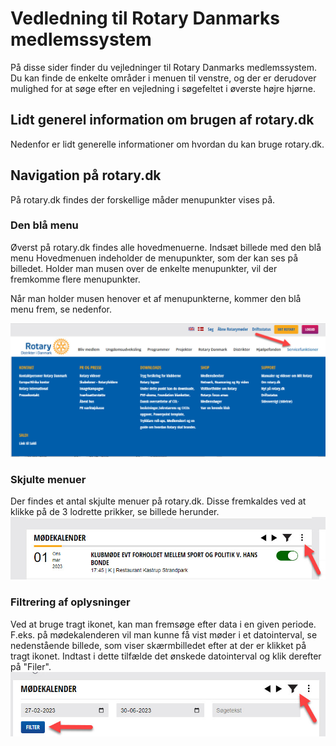 # Vedledning til Rotary Danmarks medlemssystem
På disse sider finder du vejledninger til Rotary Danmarks medlemssystem. Du kan finde de enkelte områder i menuen til venstre, og der er derudover mulighed for at søge efter en vejledning i søgefeltet i øverste højre hjørne.

## Lidt generel information om brugen af rotary.dk
Nedenfor er lidt generelle informationer om hvordan du kan bruge rotary.dk.

## Navigation på rotary.dk
På rotary.dk findes der forskellige måder menupunkter vises på.

### Den blå menu
Øverst på rotary.dk findes alle hovedmenuerne.
Indsæt billede med den blå menu
Hovedmenuen indeholder de menupunkter, som der kan ses på billedet. Holder man musen over de enkelte menupunkter, vil der fremkomme flere menupunkter.

Når man holder musen henover et af menupunkterne, kommer den blå menu frem, se nedenfor.

![Blå menu](images/medlem004.jpg)

### Skjulte menuer
Der findes et antal skjulte menuer på rotary.dk.
Disse fremkaldes ved at klikke på de 3 lodrette prikker, se billede herunder.
![Skjulte menuer](images/medlem002.jpg)

### Filtrering af oplysninger
Ved at bruge tragt ikonet, kan man fremsøge efter data i en given periode. F.eks. på mødekalenderen vil man kunne få vist møder i et datointerval, se nedenstående billede, som viser skærmbilledet efter at der er klikket på tragt ikonet. Indtast i dette tilfælde det ønskede datointerval og klik derefter på "Filer".
![Skjulte menuer](images/medlem003.jpg)
